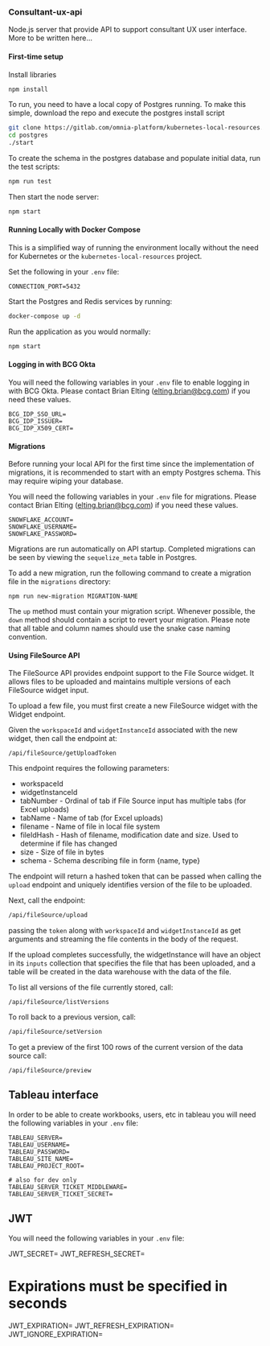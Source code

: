 ### Consultant-ux-api

Node.js server that provide API to support consultant UX user interface.  More to be written here...

#### First-time setup

Install libraries

```bash
npm install
```

To run, you need to have a local copy of Postgres running.  To make this simple, download the repo
and execute the postgres install script

```bash
git clone https://gitlab.com/omnia-platform/kubernetes-local-resources.git
cd postgres
./start
```

To create the schema in the postgres database and populate initial data, run the test scripts:

```bash
npm run test
```

Then start the node server:

```bash
npm start
```

#### Running Locally with Docker Compose

This is a simplified way of running the environment locally without the need for Kubernetes or the `kubernetes-local-resources` project.

Set the following in your `.env` file:
```
CONNECTION_PORT=5432
```

Start the Postgres and Redis services by running:
```bash
docker-compose up -d
```

Run the application as you would normally:
```bash
npm start
```

#### Logging in with BCG Okta

You will need the following variables in your `.env` file to enable logging in with BCG Okta.
Please contact Brian Elting (elting.brian@bcg.com) if you need these values.

```
BCG_IDP_SSO_URL=
BCG_IDP_ISSUER=
BCG_IDP_X509_CERT=
```

#### Migrations

Before running your local API for the first time since the implementation of migrations, it is recommended to start with an empty Postgres schema.
This may require wiping your database.

You will need the following variables in your `.env` file for migrations.
Please contact Brian Elting (elting.brian@bcg.com) if you need these values.

```
SNOWFLAKE_ACCOUNT=
SNOWFLAKE_USERNAME=
SNOWFLAKE_PASSWORD=
``` 

Migrations are run automatically on API startup.
Completed migrations can be seen by viewing the `sequelize_meta` table in Postgres.

To add a new migration, run the following command to create a migration file in the `migrations` directory:

```
npm run new-migration MIGRATION-NAME
```

The `up` method must contain your migration script.
Whenever possible, the `down` method should contain a script to revert your migration.
Please note that all table and column names should use the snake case naming convention.


#### Using FileSource API

The FileSource API provides endpoint support to the File Source widget.  It allows files to be
uploaded and maintains multiple versions of each FileSource widget input.

To upload a few file, you must first create a new FileSource widget with the Widget endpoint.

Given the ```workspaceId``` and ```widgetInstanceId``` associated with the new widget, then
call the endpoint at:

```
/api/fileSource/getUploadToken
```

This endpoint requires the following parameters:

* workspaceId
* widgetInstanceId
* tabNumber - Ordinal of tab if File Source input has multiple tabs (for Excel uploads)
* tabName - Name of tab (for Excel uploads)
* filename - Name of file in local file system
* fileIdHash - Hash of filename, modification date and size.  Used to determine if file has changed
* size - Size of file in bytes
* schema - Schema describing file in form {name, type}

The endpoint will return a hashed token that can be passed when calling the ```upload``` endpoint and uniquely 
identifies version of the file to be uploaded.

Next, call the endpoint:

```bash
/api/fileSource/upload
```

passing the ```token``` along with ```workspaceId``` and ```widgetInstanceId``` as get arguments and streaming the file
contents in the body of the request.

If the upload completes successfully, the widgetInstance will have an object in its ```inputs``` collection that 
specifies the file that has been uploaded, and a table will be created in the data warehouse with the data of the file.

To list all versions of the file currently stored, call:

```
/api/fileSource/listVersions
```

To roll back to a previous version, call:

```bash
/api/fileSource/setVersion
```

To get a preview of the first 100 rows of the current version of the data source call:

```
/api/fileSource/preview
```

## Tableau interface
In order to be able to create workbooks, users, etc in tableau you will need the following variables 
in your `.env` file:

```
TABLEAU_SERVER=
TABLEAU_USERNAME=
TABLEAU_PASSWORD=
TABLEAU_SITE_NAME=
TABLEAU_PROJECT_ROOT=

# also for dev only
TABLEAU_SERVER_TICKET_MIDDLEWARE=
TABLEAU_SERVER_TICKET_SECRET=
```

## JWT 
You will need the following variables in your `.env` file:

JWT_SECRET=
JWT_REFRESH_SECRET=
# Expirations must be specified in seconds
JWT_EXPIRATION=
JWT_REFRESH_EXPIRATION=
JWT_IGNORE_EXPIRATION=